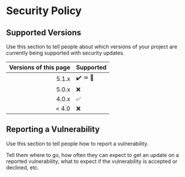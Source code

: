 # Security Policy

## Supported Versions

Use this section to tell people about which versions of your project are
currently being supported with security updates.

| Versions of this page | Supported          |
| -------: | ------------------ |
| 5.1.x   | ✔️ ♒ 🔲          |
| 5.0.x   | :x:                |
| 4.0.x   | :white_check_mark: |
| < 4.0   | :x:                |

## Reporting a Vulnerability

Use this section to tell people how to report a vulnerability.

Tell them where to go, how often they can expect to get an update on a
reported vulnerability, what to expect if the vulnerability is accepted or
declined, etc.
